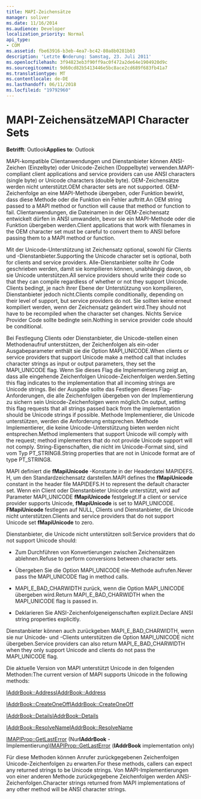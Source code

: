 ```yaml
---
title: MAPI-Zeichensätze
manager: soliver
ms.date: 11/16/2014
ms.audience: Developer
localization_priority: Normal
api_type:
- COM
ms.assetid: fbe63916-b3eb-4ea7-bc42-80a8b0281b03
description: 'Letzte �nderung: Samstag, 23. Juli 2011'
ms.openlocfilehash: 3f94823eb3f90ff9ac0f472a2de64e1904920d9c
ms.sourcegitcommit: 9d60cd82b5413446e5bc8ace2cd689f683fb41a7
ms.translationtype: MT
ms.contentlocale: de-DE
ms.lasthandoff: 06/11/2018
ms.locfileid: "19792960"
---
```

# <a name="mapi-character-sets"></a><span data-ttu-id="5964b-103">MAPI-Zeichensätze</span><span class="sxs-lookup"><span data-stu-id="5964b-103">MAPI Character Sets</span></span>

  
  
<span data-ttu-id="5964b-104">**Betrifft**: Outlook</span><span class="sxs-lookup"><span data-stu-id="5964b-104">**Applies to**: Outlook</span></span> 
  
<span data-ttu-id="5964b-105">MAPI-kompatible Clientanwendungen und Dienstanbieter können ANSI-Zeichen (Einzelbyte) oder Unicode-Zeichen (Doppelbyte) verwenden.</span><span class="sxs-lookup"><span data-stu-id="5964b-105">MAPI-compliant client applications and service providers can use ANSI characters (single byte) or Unicode characters (double byte).</span></span> <span data-ttu-id="5964b-106">OEM-Zeichensätze werden nicht unterstützt.</span><span class="sxs-lookup"><span data-stu-id="5964b-106">OEM character sets are not supported.</span></span> <span data-ttu-id="5964b-107">OEM-Zeichenfolge an eine MAPI-Methode übergeben, oder Funktion bewirkt, dass diese Methode oder die Funktion ein Fehler auftritt.</span><span class="sxs-lookup"><span data-stu-id="5964b-107">An OEM string passed to a MAPI method or function will cause that method or function to fail.</span></span> <span data-ttu-id="5964b-108">Clientanwendungen, die Dateinamen in der OEM-Zeichensatz entwickelt dürfen in ANSI umwandeln, bevor sie ein MAPI-Methode oder die Funktion übergeben werden.</span><span class="sxs-lookup"><span data-stu-id="5964b-108">Client applications that work with filenames in the OEM character set must be careful to convert them to ANSI before passing them to a MAPI method or function.</span></span>
  
<span data-ttu-id="5964b-109">Mit der Unicode-Unterstützung ist Zeichensatz optional, sowohl für Clients und -Dienstanbieter.</span><span class="sxs-lookup"><span data-stu-id="5964b-109">Supporting the Unicode character set is optional, both for clients and service providers.</span></span> <span data-ttu-id="5964b-110">Alle-Dienstanbieter sollte ihr Code geschrieben werden, damit sie kompilieren können, unabhängig davon, ob sie Unicode unterstützen.</span><span class="sxs-lookup"><span data-stu-id="5964b-110">All service providers should write their code so that they can compile regardless of whether or not they support Unicode.</span></span> <span data-ttu-id="5964b-111">Clients bedingt, je nach ihrer Ebene der Unterstützung von kompilieren, Dienstanbieter jedoch nicht.</span><span class="sxs-lookup"><span data-stu-id="5964b-111">Clients compile conditionally, depending on their level of support, but service providers do not.</span></span> <span data-ttu-id="5964b-112">Sie sollten keine erneut kompiliert werden, wenn der Zeichensatz geändert wird.</span><span class="sxs-lookup"><span data-stu-id="5964b-112">They should not have to be recompiled when the character set changes.</span></span> <span data-ttu-id="5964b-113">Nichts Service Provider Code sollte bedingte sein.</span><span class="sxs-lookup"><span data-stu-id="5964b-113">Nothing in service provider code should be conditional.</span></span> 
  
<span data-ttu-id="5964b-114">Bei Festlegung Clients oder Dienstanbieter, die Unicode-stellen einen Methodenaufruf unterstützen, der Zeichenfolgen als ein-oder Ausgabeparameter enthält sie die Option MAPI_UNICODE.</span><span class="sxs-lookup"><span data-stu-id="5964b-114">When clients or service providers that support Unicode make a method call that includes character strings as input or output parameters, they set the MAPI_UNICODE flag.</span></span> <span data-ttu-id="5964b-115">Wenn Sie dieses Flag die Implementierung zeigt an, dass alle eingehende Zeichenfolgen Unicode-Zeichenfolgen werden.</span><span class="sxs-lookup"><span data-stu-id="5964b-115">Setting this flag indicates to the implementation that all incoming strings are Unicode strings.</span></span> <span data-ttu-id="5964b-116">Bei der Ausgabe sollte das Festlegen dieses Flag-Anforderungen, die alle Zeichenfolgen übergeben von der Implementierung zu sichern sein Unicode-Zeichenfolgen wenn möglich.</span><span class="sxs-lookup"><span data-stu-id="5964b-116">On output, setting this flag requests that all strings passed back from the implementation should be Unicode strings if possible.</span></span> <span data-ttu-id="5964b-117">Methode Implementierer, die Unicode unterstützen, werden die Anforderung entsprechen. Methode Implementierer, die keine Unicode-Unterstützung bieten werden nicht entsprechen.</span><span class="sxs-lookup"><span data-stu-id="5964b-117">Method implementers that support Unicode will comply with the request; method implementers that do not provide Unicode support will not comply.</span></span> <span data-ttu-id="5964b-118">String-Eigenschaften, die nicht im Unicode-Format sind, sind vom Typ PT_STRING8.</span><span class="sxs-lookup"><span data-stu-id="5964b-118">String properties that are not in Unicode format are of type PT_STRING8.</span></span>
  
<span data-ttu-id="5964b-119">MAPI definiert die **fMapiUnicode** -Konstante in der Headerdatei MAPIDEFS. H, um den Standardzeichensatz darstellen.</span><span class="sxs-lookup"><span data-stu-id="5964b-119">MAPI defines the **fMapiUnicode** constant in the header file MAPIDEFS.H to represent the default character set.</span></span> <span data-ttu-id="5964b-120">Wenn ein Client oder Dienstanbieter Unicode unterstützt, wird auf Parameter MAPI_UNICODE **fMapiUnicode** festgelegt.</span><span class="sxs-lookup"><span data-stu-id="5964b-120">If a client or service provider supports Unicode, **fMapiUnicode** is set to MAPI_UNICODE.</span></span> <span data-ttu-id="5964b-121">**FMapiUnicode** festlegen auf NULL, Clients und Dienstanbieter, die Unicode nicht unterstützen.</span><span class="sxs-lookup"><span data-stu-id="5964b-121">Clients and service providers that do not support Unicode set **fMapiUnicode** to zero.</span></span> 
  
<span data-ttu-id="5964b-122">Dienstanbieter, die Unicode nicht unterstützen soll:</span><span class="sxs-lookup"><span data-stu-id="5964b-122">Service providers that do not support Unicode should:</span></span>
  
- <span data-ttu-id="5964b-123">Zum Durchführen von Konvertierungen zwischen Zeichensätzen ablehnen.</span><span class="sxs-lookup"><span data-stu-id="5964b-123">Refuse to perform conversions between character sets.</span></span>
    
- <span data-ttu-id="5964b-124">Übergeben Sie die Option MAPI_UNICODE nie-Methode aufrufen.</span><span class="sxs-lookup"><span data-stu-id="5964b-124">Never pass the MAPI_UNICODE flag in method calls.</span></span>
    
- <span data-ttu-id="5964b-125">MAPI_E_BAD_CHARWIDTH zurück, wenn die Option MAPI_UNICODE übergeben wird.</span><span class="sxs-lookup"><span data-stu-id="5964b-125">Return MAPI_E_BAD_CHARWIDTH when the MAPI_UNICODE flag is passed in.</span></span>
    
- <span data-ttu-id="5964b-126">Deklarieren Sie ANSI-Zeichenfolgeneigenschaften explizit.</span><span class="sxs-lookup"><span data-stu-id="5964b-126">Declare ANSI string properties explicitly.</span></span> 
    
<span data-ttu-id="5964b-127">Dienstanbieter können auch zurückgeben MAPI_E_BAD_CHARWIDTH, wenn sie nur Unicode- und -Clients unterstützen die Option MAPI_UNICODE nicht übergeben.</span><span class="sxs-lookup"><span data-stu-id="5964b-127">Service providers can also return MAPI_E_BAD_CHARWIDTH when they only support Unicode and clients do not pass the MAPI_UNICODE flag.</span></span> 
  
 <span data-ttu-id="5964b-128">Die aktuelle Version von MAPI unterstützt Unicode in den folgenden Methoden:</span><span class="sxs-lookup"><span data-stu-id="5964b-128">The current version of MAPI supports Unicode in the following methods:</span></span> 
  
[<span data-ttu-id="5964b-129">IAddrBook::Address</span><span class="sxs-lookup"><span data-stu-id="5964b-129">IAddrBook::Address</span></span>](iaddrbook-address.md)
  
[<span data-ttu-id="5964b-130">IAddrBook::CreateOneOff</span><span class="sxs-lookup"><span data-stu-id="5964b-130">IAddrBook::CreateOneOff</span></span>](iaddrbook-createoneoff.md)
  
[<span data-ttu-id="5964b-131">IAddrBook::Details</span><span class="sxs-lookup"><span data-stu-id="5964b-131">IAddrBook::Details</span></span>](iaddrbook-details.md)
  
[<span data-ttu-id="5964b-132">IAddrBook::ResolveName</span><span class="sxs-lookup"><span data-stu-id="5964b-132">IAddrBook::ResolveName</span></span>](iaddrbook-resolvename.md)
  
<span data-ttu-id="5964b-133">[IMAPIProp::GetLastError](imapiprop-getlasterror.md) (Nur**IAddrBook** -Implementierung)</span><span class="sxs-lookup"><span data-stu-id="5964b-133">[IMAPIProp::GetLastError](imapiprop-getlasterror.md) (**IAddrBook** implementation only)</span></span> 
  
<span data-ttu-id="5964b-134">Für diese Methoden können Anrufer zurückgegebenen Zeichenfolgen Unicode-Zeichenfolgen zu erwarten.</span><span class="sxs-lookup"><span data-stu-id="5964b-134">For these methods, callers can expect any returned strings to be Unicode strings.</span></span> <span data-ttu-id="5964b-135">Von MAPI-Implementierungen von einer anderen Methode zurückgegebene Zeichenfolgen werden ANSI-Zeichenfolgen.</span><span class="sxs-lookup"><span data-stu-id="5964b-135">Character strings returned from MAPI implementations of any other method will be ANSI character strings.</span></span>
  

